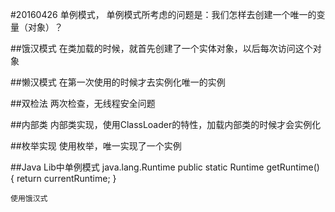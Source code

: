 #20160426
    单例模式， 单例模式所考虑的问题是：我们怎样去创建一个唯一的变量（对象）？

##饿汉模式
    在类加载的时候，就首先创建了一个实体对象，以后每次访问这个对象

##懒汉模式
    在第一次使用的时候才去实例化唯一的实例

##双检法
    两次检查，无线程安全问题

##内部类
    内部类实现，使用ClassLoader的特性，加载内部类的时候才会实例化

##枚举实现
    使用枚举，唯一实现了一个实例

##Java Lib中单例模式
    java.lang.Runtime   public static Runtime getRuntime() { return currentRuntime; }

    使用饿汉式
